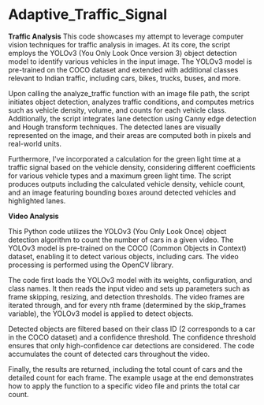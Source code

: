 # Adaptive_Traffic_Signal

**Traffic Analysis**
This code showcases my attempt to leverage computer vision techniques for traffic analysis in images. At its core, the script employs the YOLOv3 (You Only Look Once version 3) object detection model to identify various vehicles in the input image. The YOLOv3 model is pre-trained on the COCO dataset and extended with additional classes relevant to Indian traffic, including cars, bikes, trucks, buses, and more.

Upon calling the analyze_traffic function with an image file path, the script initiates object detection, analyzes traffic conditions, and computes metrics such as vehicle density, volume, and counts for each vehicle class. Additionally, the script integrates lane detection using Canny edge detection and Hough transform techniques. The detected lanes are visually represented on the image, and their areas are computed both in pixels and real-world units.

Furthermore, I've incorporated a calculation for the green light time at a traffic signal based on the vehicle density, considering different coefficients for various vehicle types and a maximum green light time. The script produces outputs including the calculated vehicle density, vehicle count, and an image featuring bounding boxes around detected vehicles and highlighted lanes.


**Video Analysis**

This Python code utilizes the YOLOv3 (You Only Look Once) object detection algorithm to count the number of cars in a given video. The YOLOv3 model is pre-trained on the COCO (Common Objects in Context) dataset, enabling it to detect various objects, including cars. The video processing is performed using the OpenCV library.

The code first loads the YOLOv3 model with its weights, configuration, and class names. It then reads the input video and sets up parameters such as frame skipping, resizing, and detection thresholds. The video frames are iterated through, and for every nth frame (determined by the skip_frames variable), the YOLOv3 model is applied to detect objects.

Detected objects are filtered based on their class ID (2 corresponds to a car in the COCO dataset) and a confidence threshold. The confidence threshold ensures that only high-confidence car detections are considered. The code accumulates the count of detected cars throughout the video.

Finally, the results are returned, including the total count of cars and the detailed count for each frame. The example usage at the end demonstrates how to apply the function to a specific video file and prints the total car count.
